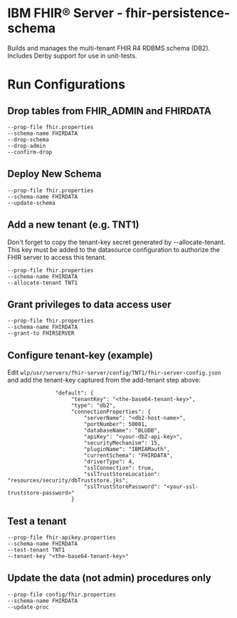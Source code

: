 # IBM FHIR® Server - fhir-persistence-schema

Builds and manages the multi-tenant FHIR R4 RDBMS schema (DB2). Includes Derby support for use in unit-tests.


# Run Configurations

## Drop tables from FHIR_ADMIN and FHIRDATA

```
--prop-file fhir.properties
--schema-name FHIRDATA
--drop-schema
--drop-admin
--confirm-drop
```

## Deploy New Schema

```
--prop-file fhir.properties
--schema-name FHIRDATA
--update-schema
```

## Add a new tenant (e.g. TNT1)

Don't forget to copy the tenant-key secret generated by --allocate-tenant. This key must be added to the datasource configuration to authorize the FHIR server to access this tenant.

```
--prop-file fhir.properties
--schema-name FHIRDATA
--allocate-tenant TNT1
```


## Grant privileges to data access user

```
--prop-file fhir.properties
--schema-name FHIRDATA
--grant-to FHIRSERVER
```

## Configure tenant-key (example)

Edit `wlp/usr/servers/fhir-server/config/TNT1/fhir-server-config.json` and add the tenant-key captured from the add-tenant step above:

```
               "default": {
                    "tenantKey": "<the-base64-tenant-key>",
                    "type": "db2",
                    "connectionProperties": {
                        "serverName": "<db2-host-name>",
                        "portNumber": 50001,
                        "databaseName": "BLUDB",
                        "apiKey": "<your-db2-api-key>",
                        "securityMechanism": 15,
                        "pluginName": "IBMIAMauth",
                        "currentSchema": "FHIRDATA",
                        "driverType": 4,
                        "sslConnection": true,
                        "sslTrustStoreLocation": "resources/security/dbTruststore.jks",
                        "sslTrustStorePassword": "<your-ssl-truststore-password>"
                    }

```

## Test a tenant

```
--prop-file fhir-apikey.properties
--schema-name FHIRDATA
--test-tenant TNT1
--tenant-key "<the-base64-tenant-key>"
```

## Update the data (not admin) procedures only

```
--prop-file config/fhir.properties
--schema-name FHIRDATA
--update-proc
```
